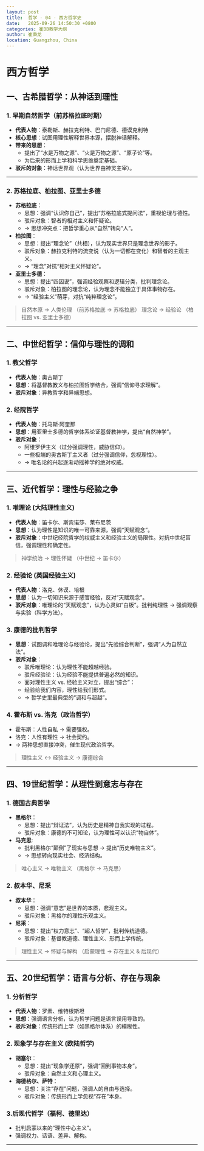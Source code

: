 ```yaml
---
layout: post
title:  哲学 - 04 - 西方哲学史
date:   2025-09-26 14:50:30 +0800
categories: 崔BB教学大纲
author: 崔秉龙
location: Guangzhou, China
---
```



# 西方哲学

## 一、古希腊哲学：从神话到理性
### 1. 早期自然哲学（前苏格拉底时期）
- **代表人物**：泰勒斯、赫拉克利特、巴门尼德、德谟克利特
- **核心思想**：试图用理性解释世界本源，摆脱神话解释。
- **带来的思想**：
  - 提出了“水是万物之源”、“火是万物之源”、“原子论”等。
  - 为后来的形而上学和科学思维奠定基础。
- **驳斥的对象**：神话世界观（认为世界由神灵主宰）。

---

### 2. 苏格拉底、柏拉图、亚里士多德
- **苏格拉底**：
  - 思想：强调“认识你自己”，提出“苏格拉底式提问法”，重视伦理与德性。
  - 驳斥对象：智者的相对主义和怀疑论。
  - → 思想冲突点：把哲学重心从“自然”转向“人”。
- **柏拉图**：
  - 思想：提出“理念论”（共相），认为现实世界只是理念世界的影子。
  - 驳斥对象：赫拉克利特的流变说（认为一切都在变化）和智者的主观主义。
  - → “理念”对抗“相对主义怀疑论”。
- **亚里士多德**：
  - 思想：提出“四因说”，强调经验观察和逻辑分类，批判理念论。
  - 驳斥对象：柏拉图的理念论，认为理念不能独立于具体事物存在。
  - → “经验主义”萌芽，对抗“纯粹理念论”。

> 自然本原 → 人类伦理 （前苏格拉底 → 苏格拉底）
> 理念论 → 经验论 （柏拉图 vs. 亚里士多德）
---

## 二、中世纪哲学：信仰与理性的调和
### 1. 教父哲学
- **代表人物**：奥古斯丁
- **思想**：将基督教教义与柏拉图哲学结合，强调“信仰寻求理解”。
- **驳斥对象**：异教哲学和异端思想。
### 2. 经院哲学
- **代表人物**：托马斯·阿奎那
- **思想**：用亚里士多德的哲学体系论证基督教神学，提出“自然神学”。
- **驳斥对象**：
  - 阿维罗伊主义（过分强调理性，威胁信仰）。
  - 一些极端的奥古斯丁主义者（过分强调信仰，忽视理性）。
  - → 唯名论的兴起逐渐动摇神学的绝对权威。

---

## 三、近代哲学：理性与经验之争
### 1. 唯理论 (大陆理性主义)
- **代表人物**：笛卡尔、斯宾诺莎、莱布尼茨
- **思想**：认为理性是知识的唯一可靠来源，强调“天赋观念”。
- **驳斥对象**：中世纪经院哲学的权威主义和经验主义的局限性。对抗中世纪盲信，强调理性和确定性。

> 神学统治 → 理性怀疑 （中世纪 → 笛卡尔）

### 2. 经验论 (英国经验主义)
- **代表人物**：洛克、休谟、培根
- **思想**：认为一切知识来源于感官经验，反对“天赋观念”。
- **驳斥对象**：唯理论的“天赋观念”，认为心灵如“白板”。批判纯理性 → 强调观察与实验（科学方法）。
### 3. 康德的批判哲学
- **思想**：试图调和唯理论与经验论，提出“先验综合判断”，强调“人为自然立法”。
- **驳斥对象**：
  - 驳斥唯理论：认为理性不能超越经验。
  - 驳斥经验论：认为经验不能提供普遍必然的知识。
  - 面对理性主义 vs. 经验主义对立，提出“综合”：
  - 经验给我们内容，理性给我们形式。
  - → 哲学史里最典型的“调和与超越”。
### 4. 霍布斯 vs. 洛克（政治哲学）
- 霍布斯：人性自私 → 需要强权。
- 洛克：人性有理性 → 社会契约。
- → 两种思想直接冲突，催生现代政治哲学。

> 理性主义 ↔ 经验主义 → 康德综合

---

## 四、19世纪哲学：从理性到意志与存在
### 1. 德国古典哲学
- **黑格尔**：
  - 思想：提出“辩证法”，认为历史是精神自我实现的过程。
  - 驳斥对象：康德的不可知论，认为理性可以认识“物自体”。
- **马克思**:
  - 批判黑格尔“颠倒”了现实与思想 → 提出“历史唯物主义”。
  - → 思想转向现实社会、经济结构。

> 唯心主义 → 唯物主义 （黑格尔 → 马克思）
>
### 2. 叔本华、尼采
- **叔本华**：
  - 思想：强调“意志”是世界的本质，悲观主义。
  - 驳斥对象：黑格尔的理性乐观主义。
- **尼采**：
  - 思想：提出“权力意志”、“超人哲学”，批判传统道德。
  - 驳斥对象：基督教道德、理性主义、形而上学传统。

> 理性主义 → 怀疑与解构 （启蒙理性 → 存在主义 & 后现代）

---

## 五、20世纪哲学：语言与分析、存在与现象
### 1. 分析哲学
- **代表人物**：罗素、维特根斯坦
- **思想**：强调语言分析，认为哲学问题是语言误用导致的。
- **驳斥对象**：传统形而上学（如黑格尔体系）的模糊性。
### 2. 现象学与存在主义 (欧陆哲学)
- **胡塞尔**：
  - 思想：提出“现象学还原”，强调“回到事物本身”。
  - 驳斥对象：自然主义和心理主义。
- **海德格尔、萨特**：
  - 思想：关注“存在”问题，强调人的自由与选择。
  - 驳斥对象：传统形而上学忽视“存在”本身。
### 3.后现代哲学（福柯、德里达）
  - 批判启蒙以来的“理性中心主义”。
  - 强调权力、话语、差异、解构。


---

